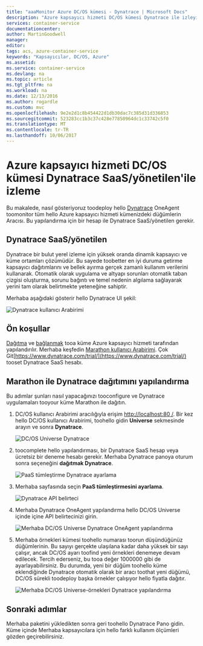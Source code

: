 ```yaml
---
title: "aaaMonitor Azure DC/OS kümesi - Dynatrace | Microsoft Docs"
description: "Azure kapsayıcı hizmeti DC/OS kümesi Dynatrace ile izleyin. Merhaba Dynatrace OneAgent hello DC/OS panosunu kullanarak dağıtın."
services: container-service
documentationcenter: 
author: MartinGoodwell
manager: 
editor: 
tags: acs, azure-container-service
keywords: "Kapsayıcılar, DC/OS, Azure"
ms.assetid: 
ms.service: container-service
ms.devlang: na
ms.topic: article
ms.tgt_pltfrm: na
ms.workload: na
ms.date: 12/13/2016
ms.author: rogardle
ms.custom: mvc
ms.openlocfilehash: 9e2e2d1c8b454422d1db30dac7c385d31d336853
ms.sourcegitcommit: 523283cc1b3c37c428e77850964dc1c33742c5f0
ms.translationtype: MT
ms.contentlocale: tr-TR
ms.lasthandoff: 10/06/2017
---
```

# <a name="monitor-an-azure-container-service-dcos-cluster-with-dynatrace-saasmanaged"></a>Azure kapsayıcı hizmeti DC/OS kümesi Dynatrace SaaS/yönetilen'ile izleme
Bu makalede, nasıl gösteriyoruz toodeploy hello [Dynatrace](https://www.dynatrace.com/) OneAgent toomonitor tüm hello Azure kapsayıcı hizmeti kümenizdeki düğümlerin Aracısı. Bu yapılandırma için bir hesap ile Dynatrace SaaS/yönetilen gerekir. 

## <a name="dynatrace-saasmanaged"></a>Dynatrace SaaS/yönetilen
Dynatrace bir bulut yerel izleme için yüksek oranda dinamik kapsayıcı ve küme ortamları çözümüdür. Bu sayede toobetter en iyi duruma getirme kapsayıcı dağıtımlarını ve bellek ayırma gerçek zamanlı kullanım verilerini kullanarak. Otomatik olarak uygulama ve altyapı sorunları otomatik taban çizgisi oluşturma, sorunu bağıntı ve temel nedenin algılama sağlayarak yerini tam olarak belirtmekte yeteneğine sahiptir.

Merhaba aşağıdaki gösterir hello Dynatrace UI şekil:

![Dynatrace kullanıcı Arabirimi](./media/container-service-monitoring-dynatrace/dynatrace.png)

## <a name="prerequisites"></a>Ön koşullar 
[Dağıtma](container-service-deployment.md) ve [bağlanmak](./../container-service-connect.md) tooa küme Azure kapsayıcı hizmeti tarafından yapılandırılır. Merhaba keşfedin [Marathon kullanıcı Arabirimi](container-service-mesos-marathon-ui.md). Çok Git[https://www.dynatrace.com/trial/](https://www.dynatrace.com/trial/) tooset Dynatrace SaaS hesabı.  

## <a name="configure-a-dynatrace-deployment-with-marathon"></a>Marathon ile Dynatrace dağıtımını yapılandırma
Bu adımlar şunları nasıl yapacağınızı tooconfigure ve Dynatrace uygulamaları tooyour küme Marathon ile dağıtın.

1. DC/OS kullanıcı Arabirimi aracılığıyla erişim [http://localhost:80 /](http://localhost:80/). Bir kez hello DC/OS kullanıcı Arabirimi, toohello gidin **Universe** sekmesinde arayın ve sonra **Dynatrace**.

    ![DC/OS Universe Dynatrace](./media/container-service-monitoring-dynatrace/dynatrace-universe.png)

2. toocomplete hello yapılandırması, bir Dynatrace SaaS hesap veya ücretsiz bir deneme hesabı gerekir. Merhaba Dynatrace panoya oturum sonra seçeneğini **dağıtmak Dynatrace**.

    ![PaaS tümleştirme Dynatrace ayarlama](./media/container-service-monitoring-dynatrace/setup-paas.png)

3. Merhaba sayfasında seçin **PaaS tümleştirmesini ayarlama**. 

    ![Dynatrace API belirteci](./media/container-service-monitoring-dynatrace/api-token.png) 

4. Merhaba Dynatrace OneAgent yapılandırma hello DC/OS Universe içinde içine API belirtecinizi girin. 

    ![Merhaba DC/OS Universe Dynatrace OneAgent yapılandırma](./media/container-service-monitoring-dynatrace/dynatrace-config.png)

5. Merhaba örnekleri kümesi toohello numarası toorun düşündüğünüz düğümlerinin. Bu sayıyı gerçekte ulaşılana kadar daha yüksek bir sayı çalışır, ancak DC/OS ayarı toofind yeni örnekleri denemeye devam edilecek. Tercih ederseniz, bu tooa değer 1000000 gibi de ayarlayabilirsiniz. Bu durumda, yeni bir düğüm toohello küme eklendiğinde Dynatrace otomatik olarak bir aracı toothat yeni düğümü, DC/OS sürekli toodeploy başka örnekler çalışıyor hello fiyatla dağıtır.

    ![Merhaba DC/OS Universe-örnekleri Dynatrace yapılandırma](./media/container-service-monitoring-dynatrace/dynatrace-config2.png)

## <a name="next-steps"></a>Sonraki adımlar

Merhaba paketini yükledikten sonra geri toohello Dynatrace Pano gidin. Küme içinde Merhaba kapsayıcılara için hello farklı kullanım ölçümleri gözden geçirebilirsiniz. 
